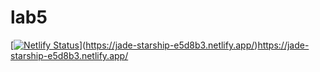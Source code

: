# lab5

[[![Netlify Status](https://api.netlify.com/api/v1/badges/231c4335-0b64-4df8-a064-22362b943325/deploy-status)](https://app.netlify.com/sites/jade-starship-e5d8b3/deploys)](https://jade-starship-e5d8b3.netlify.app/)https://jade-starship-e5d8b3.netlify.app/

